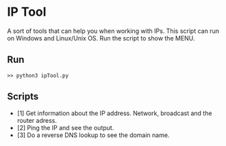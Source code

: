 # IP Tool
A sort of tools that can help you when working with IPs. This script can run on Windows and Linux/Unix OS. Run the script to show the MENU.

## Run
```
>> python3 ipTool.py
```

## Scripts
- [1] Get information about the IP address. Network, broadcast and the router adress.
- [2] Ping the IP and see the output.
- [3] Do a reverse DNS lookup to see the domain name.
